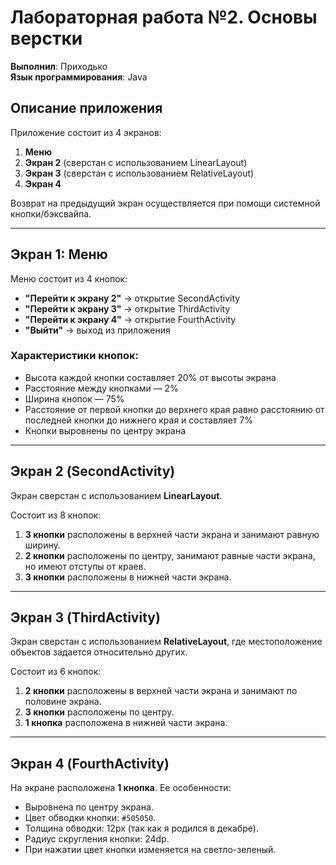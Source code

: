 # Лабораторная работа №2. Основы верстки

**Выполнил**: Приходько  
**Язык программирования**: Java

## Описание приложения
Приложение состоит из 4 экранов:

1. **Меню**
2. **Экран 2** (сверстан с использованием LinearLayout)
3. **Экран 3** (сверстан с использованием RelativeLayout)
4. **Экран 4**

Возврат на предыдущий экран осуществляется при помощи системной кнопки/бэксвайпа.

---

## Экран 1: Меню

Меню состоит из 4 кнопок:

- **"Перейти к экрану 2"** → открытие SecondActivity
- **"Перейти к экрану 3"** → открытие ThirdActivity
- **"Перейти к экрану 4"** → открытие FourthActivity
- **"Выйти"** → выход из приложения

### Характеристики кнопок:

- Высота каждой кнопки составляет 20% от высоты экрана
- Расстояние между кнопками — 2%
- Ширина кнопок — 75%
- Расстояние от первой кнопки до верхнего края равно расстоянию от последней кнопки до нижнего края и составляет 7%
- Кнопки выровнены по центру экрана

---

## Экран 2 (SecondActivity)

Экран сверстан с использованием **LinearLayout**.

Состоит из 8 кнопок:

1. **3 кнопки** расположены в верхней части экрана и занимают равную ширину.
2. **2 кнопки** расположены по центру, занимают равные части экрана, но имеют отступы от краев.
3. **3 кнопки** расположены в нижней части экрана.

---

## Экран 3 (ThirdActivity)

Экран сверстан с использованием **RelativeLayout**, где местоположение объектов задается относительно других.

Состоит из 6 кнопок:

1. **2 кнопки** расположены в верхней части экрана и занимают по половине экрана.
2. **3 кнопки** расположены по центру.
3. **1 кнопка** расположена в нижней части экрана.

---

## Экран 4 (FourthActivity)

На экране расположена **1 кнопка**. Ее особенности:

- Выровнена по центру экрана.
- Цвет обводки кнопки: `#505050`.
- Толщина обводки: 12px (так как я родился в декабре).
- Радиус скругления кнопки: 24dp.
- При нажатии цвет кнопки изменяется на светло-зеленый.
